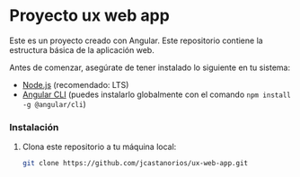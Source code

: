 # Proyecto ux web app

Este es un proyecto creado con Angular. Este repositorio contiene la estructura básica de la aplicación web.

Antes de comenzar, asegúrate de tener instalado lo siguiente en tu sistema:

- [Node.js](https://nodejs.org/) (recomendado: LTS)
- [Angular CLI](https://angular.io/cli) (puedes instalarlo globalmente con el comando `npm install -g @angular/cli`)

### Instalación

1. Clona este repositorio a tu máquina local:

   ```bash
   git clone https://github.com/jcastanorios/ux-web-app.git
